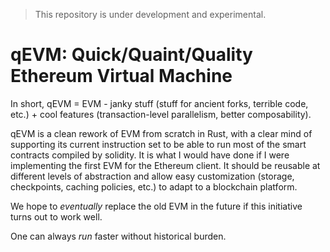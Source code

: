 > This repository is under development and experimental.

# qEVM: Quick/Quaint/Quality Ethereum Virtual Machine

In short, qEVM = EVM - janky stuff (stuff for ancient forks, terrible code,
etc.) + cool features (transaction-level parallelism, better composability).

qEVM is a clean rework of EVM from scratch in Rust, with a clear mind of
supporting its current instruction set to be able to run most of the smart
contracts compiled by solidity. It is what I would have done if I were
implementing the first EVM for the Ethereum client. It should be reusable
at different levels of abstraction and allow easy customization (storage,
checkpoints, caching policies, etc.) to adapt to a blockchain platform.

We hope to *eventually* replace the old EVM in the future if this initiative
turns out to work well.

One can always *run* faster without historical burden.
